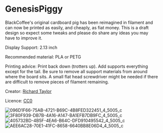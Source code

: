 # GenesisPiggy

BlackCoffee's original cardboard pig has been reimagined in filament and can now be printed as easily, and cheaply, as fiat money. This is a draft design so expect some tweaks and please do share any ideas you may have to improve it.

Display Support: 2.13 inch

Recommended material: PLA or PETG

Printing advice: Print back down (trotters up). Add supports everything except for the tail. Be sure to remove all support materials from around where the board sits. A small flat head screwdriver might be needed if there are difficult to remove pieces of filament remaining.

Creator: [Richard Taylor](https://njump.me/npub1dwekunm9w9agazkwcq88ymxmj0j3qgxcu4mwfqnjqvyusa9cuxrs0wsqel)

Licence: [CC0](https://creativecommons.org/publicdomain/zero/1.0/)

![096D1F66-75AB-4721-B69C-4B8FED322451_4_5005_c](https://github.com/LightningPiggy/cases/assets/115934595/cd32b158-bd7f-4ef6-ae64-35dc0352040e)
![3F80F939-DB7B-4A16-A147-BA1EFB7DB9FC_4_5005_c](https://github.com/LightningPiggy/cases/assets/115934595/8f939431-bd5b-43ca-ad09-fadd6edae5a0)
![405732BD-4B5F-4EA6-B64C-DFD910495542_4_5005_c](https://github.com/LightningPiggy/cases/assets/115934595/09f1d23f-b63a-4429-8d6f-ba13d2868ada)
![AEE6AC28-70E1-41FC-8658-6640BB8E06D4_4_5005_c](https://github.com/LightningPiggy/cases/assets/115934595/b8e7fd5f-fabc-489d-a876-fd4c8eb44b28)

